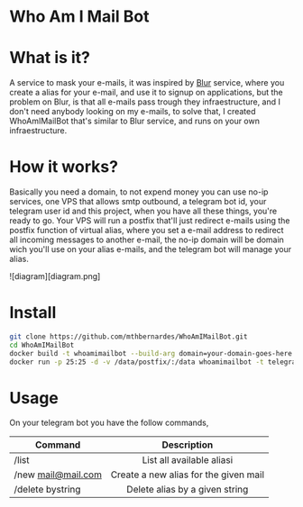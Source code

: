# Who Am I Mail Bot

# What is it?
A service to mask your e-mails, it was inspired by [Blur](https://abine.com/) service, where you create a alias for your e-mail, and use it to signup on applications, but the problem on Blur, is that all e-mails pass trough they infraestructure, and I don't need anybody looking on my e-mails, to solve that, I created WhoAmIMailBot that's similar to Blur service, and runs on your own infraestructure.

# How it works?
Basically you need a domain, to not expend money you can use no-ip services, one VPS that allows smtp outbound, a telegram bot id, your telegram user id and this project, when you have all these things, you're ready to go.
Your VPS will run a postfix that'll just redirect e-mails using the postfix function of virtual alias, where you set a e-mail address to redirect all incoming messages to another e-mail, the no-ip domain will be domain wich you'll use on your alias e-mails, and the telegram bot will manage your alias.

![diagram][diagram.png]

# Install
```bash
git clone https://github.com/mthbernardes/WhoAmIMailBot.git
cd WhoAmIMailBot
docker build -t whoamimailbot --build-arg domain=your-domain-goes-here.ddns.net  .
docker run -p 25:25 -d -v /data/postfix/:/data whoamimailbot -t telegram-bot-api -d your-domain-goes-here.ddns.net -i your-telegram-user-id,another-telegram-user-id
```

# Usage
On your telegram bot you have the follow commands,

| Command		| Description				|
| --------------------- |:-------------------------------------:|
| /list			| List all available aliasi		|
| /new mail@mail.com	| Create a new alias for the given mail |
| /delete bystring	| Delete alias by a given string	|

